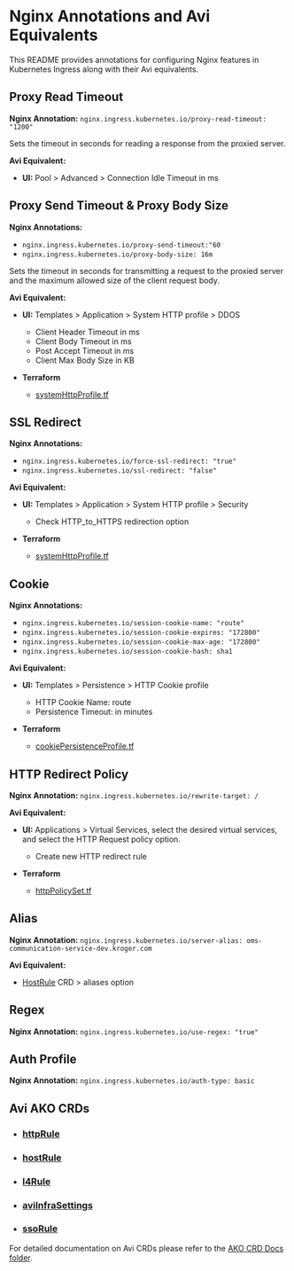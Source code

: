 # Nginx Annotations and Avi Equivalents

This README provides annotations for configuring Nginx features in Kubernetes Ingress along with their Avi equivalents.

## Proxy Read Timeout

**Nginx Annotation:** `nginx.ingress.kubernetes.io/proxy-read-timeout: "1200"`

Sets the timeout in seconds for reading a response from the proxied server.

**Avi Equivalent:** 
- **UI:** Pool > Advanced > Connection Idle Timeout in ms

## Proxy Send Timeout & Proxy Body Size

**Nginx Annotations:** 
- `nginx.ingress.kubernetes.io/proxy-send-timeout:"60`
- `nginx.ingress.kubernetes.io/proxy-body-size: 16m`

Sets the timeout in seconds for transmitting a request to the proxied server and the maximum allowed size of the client request body.

**Avi Equivalent:** 
- **UI:** Templates > Application > System HTTP profile > DDOS
  - Client Header Timeout in ms
  - Client Body Timeout in ms
  - Post Accept Timeout in ms
  - Client Max Body Size in KB

- **Terraform**
	- [systemHttpProfile.tf](systemHttpProfile.tf)

## SSL Redirect

**Nginx Annotations:** 
- `nginx.ingress.kubernetes.io/force-ssl-redirect: "true"`
- `nginx.ingress.kubernetes.io/ssl-redirect: "false"`

**Avi Equivalent:** 
- **UI:** Templates > Application > System HTTP profile > Security
  - Check HTTP_to_HTTPS redirection option

- **Terraform**
  - [systemHttpProfile.tf](systemHttpProfile.tf)


## Cookie

**Nginx Annotations:** 
- `nginx.ingress.kubernetes.io/session-cookie-name: "route"`
- `nginx.ingress.kubernetes.io/session-cookie-expires: "172800"`
- `nginx.ingress.kubernetes.io/session-cookie-max-age: "172800"`
- `nginx.ingress.kubernetes.io/session-cookie-hash: sha1`

**Avi Equivalent:** 
- **UI:** Templates > Persistence > HTTP Cookie profile
  - HTTP Cookie Name: route
  - Persistence Timeout: in minutes

- **Terraform**
  - [cookiePersistenceProfile.tf](cookiePersistenceProfile.tf)

## HTTP Redirect Policy

**Nginx Annotation:** `nginx.ingress.kubernetes.io/rewrite-target: /`

**Avi Equivalent:** 
- **UI:** Applications > Virtual Services, select the desired virtual services, and select the HTTP Request policy option.
  - Create new HTTP redirect rule

- **Terraform**
  - [httpPolicySet.tf](httpPolicySet.tf)

## Alias

**Nginx Annotation:** `nginx.ingress.kubernetes.io/server-alias: oms-communication-service-dev.kroger.com`

**Avi Equivalent:** 
- [HostRule](CRDs/hostRule.yaml ) CRD > aliases option

## Regex

**Nginx Annotation:** `nginx.ingress.kubernetes.io/use-regex: "true"`

## Auth Profile

**Nginx Annotation:** `nginx.ingress.kubernetes.io/auth-type: basic`


## Avi AKO CRDs

- ### [httpRule](CRDs/httpRule.yaml)
- ### [hostRule](CRDs/hostRule.yaml )
- ### [l4Rule](CRDs/l4rule.yaml )
- ### [aviInfraSettings](CRDs/aviInfraSettings.yaml)
- ### [ssoRule](CRDs/ssoRule.yaml)


For detailed documentation on Avi CRDs please refer to the [AKO CRD Docs folder](https://github.com/vmware/load-balancer-and-ingress-services-for-kubernetes/tree/master/docs/crds).




